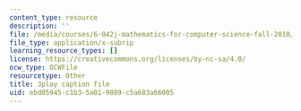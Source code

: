 ```yaml
---
content_type: resource
description: ''
file: /media/courses/6-042j-mathematics-for-computer-science-fall-2010/ebd05945c1b35a019089c5a683a66005_h9wxtqoa1jY.vtt
file_type: application/x-subrip
learning_resource_types: []
license: https://creativecommons.org/licenses/by-nc-sa/4.0/
ocw_type: OCWFile
resourcetype: Other
title: 3play caption file
uid: ebd05945-c1b3-5a01-9089-c5a683a66005
---
```

